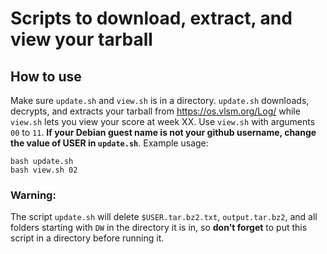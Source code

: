 # Scripts to download, extract, and view your tarball

## How to use

Make sure `update.sh` and `view.sh` is in a directory. `update.sh` downloads, decrypts, and extracts your tarball from https://os.vlsm.org/Log/ while `view.sh` lets you view your score at week XX. Use `view.sh` with arguments `00` to `11`. **If your Debian guest name is not your github username, change the value of USER in `update.sh`**. Example usage:

    bash update.sh
    bash view.sh 02

### **Warning:**
The script `update.sh` will delete `$USER.tar.bz2.txt`, `output.tar.bz2`, and all folders starting with `DW` in the directory it is in, so **don't forget** to put this script in a directory before running it.